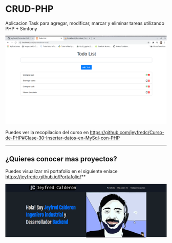 # CRUD-PHP

Aplicacion Task para agregar, modificar, marcar y eliminar tareas utilizando PHP + Simfony

![assets/89.png](assets/89.png)

Puedes ver la recopilacion del curso en https://github.com/jeyfredc/Curso-de-PHP#Clase-30-Insertar-datos-en-MySql-con-PHP

___

## ¿Quieres conocer mas proyectos?

Puedes visualizar mi portafolio en el siguiente enlace https://jeyfredc.github.io/Portafolio/**

![assets/img-portafolio.png](assets/img-portafolio.png)
